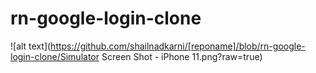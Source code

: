 # rn-google-login-clone

![alt text](https://github.com/shailnadkarni/[reponame]/blob/rn-google-login-clone/Simulator Screen Shot - iPhone 11.png?raw=true)
